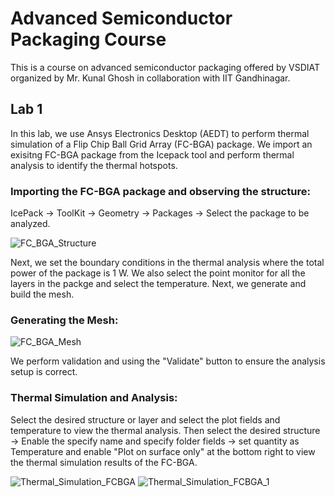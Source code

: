 # Advanced Semiconductor Packaging Course
This is a course on advanced semiconductor packaging offered by VSDIAT organized by Mr. Kunal Ghosh in collaboration with IIT Gandhinagar.

## Lab 1

In this lab, we use Ansys Electronics Desktop (AEDT) to perform thermal simulation of a Flip Chip Ball Grid Array (FC-BGA) package. We import an exisitng FC-BGA package from the Icepack tool and perform thermal analysis to identify the thermal hotspots.

### Importing the FC-BGA package and observing the structure:

IcePack -> ToolKit -> Geometry -> Packages -> Select the package to be analyzed.

![FC_BGA_Structure](https://github.com/user-attachments/assets/1f4e5d38-e136-4ba0-9ba9-c0837cecb198)


Next, we set the boundary conditions in the thermal analysis where the total power of the package is 1 W. 
We also select the point monitor for all the layers in the packge and select the temperature.
Next, we generate and build the mesh.

### Generating the Mesh:

![FC_BGA_Mesh](https://github.com/user-attachments/assets/edb02a3a-4396-45d3-acd8-ddf167747fca)


We perform validation and using the "Validate" button to ensure the analysis setup is correct.


### Thermal Simulation and Analysis:

Select the desired structure or layer and select the plot fields and temperature to view the thermal analysis. 
Then select the desired structure -> Enable the specify name and specify folder fields -> set quantity as Temperature and enable "Plot on surface only" at the bottom right to view the thermal simulation results of the FC-BGA. 

![Thermal_Simulation_FCBGA](https://github.com/user-attachments/assets/9dfdeb39-233f-4f95-bf0d-f44755edc6fc)
![Thermal_Simulation_FCBGA_1](https://github.com/user-attachments/assets/c042e3c4-6a9f-4a69-825c-c3cf74d08a73)


